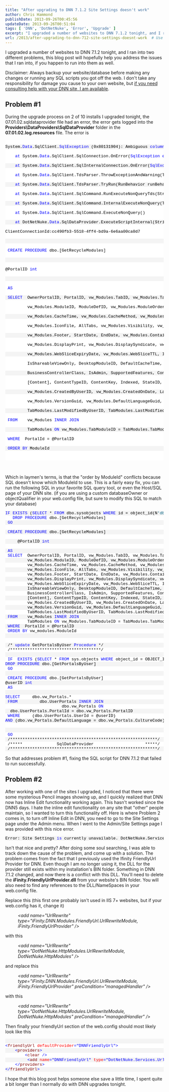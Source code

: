 ```yaml
---
title: "After upgrading to DNN 7.1.2 Site Settings doesn't work"
author: Chris Hammond
publishDate: 2013-09-26T00:45:56
updateDate: 2013-09-26T00:51:04
tags: [ 'DNN', 'DotNetNuke', 'Error', 'Upgrade' ]
excerpt: "I upgraded a number of websites to DNN 7.1.2 tonight, and I ran into two different problems, this blog post will hopefully help you address the issues that I ran into, if you happen to run into them as well. Disclaimer: Always backup your website/database before making any changes or running any SQL scripts you got off the web. I don't take any responsibility for damage you cause to your own website, but if you need consulting help with your DNN site, I am available. "
url: /2013/after-upgrading-to-dnn-712-site-settings-doesnt-work  # Use the generated URL with year
---
```

<p>I upgraded a number of websites to DNN 7.1.2 tonight, and I ran into two different problems, this blog post will hopefully help you address the issues that I ran into, if you happen to run into them as well.</p> <p>Disclaimer: Always backup your website/database before making any changes or running any SQL scripts you got off the web. I don't take any responsibility for damage you cause to your own website, but <a href="https://www.christoc.com/Contact" target="_blank">if you need consulting help with your DNN site, I am available</a>.</p> <h2>Problem #1</h2> <p>During the upgrade process on 2 of 10 installs I upgraded tonight, the 07.01.02.sqldataprovider file had an error, the error gets logged into the <strong>Providers\DataProviders\SqlDataProvider</strong> folder in the <strong>07.01.02.log.resources</strong> file. The error is </p> <pre class="csharpcode"><style type="text/css">.csharpcode, .csharpcode pre { 	font-size: small; 	color: black; 	font-family: consolas, "Courier New", courier, monospace; 	background-color: #ffffff; 	/*white-space: pre;*/ } .csharpcode pre { margin: 0em; } .csharpcode .rem { color: #008000; } .csharpcode .kwrd { color: #0000ff; } .csharpcode .str { color: #006080; } .csharpcode .op { color: #0000c0; } .csharpcode .preproc { color: #cc6633; } .csharpcode .asp { background-color: #ffff00; } .csharpcode .html { color: #800000; } .csharpcode .attr { color: #ff0000; } .csharpcode .alt  { 	background-color: #f4f4f4; 	width: 100%; 	margin: 0em; } .csharpcode .lnum { color: #606060; } </style><div class="csharpcode"> <pre class="alt">System.<span class="kwrd">Data</span>.SqlClient.<span class="kwrd">SqlException</span> (0x80131904): Ambiguous <span class="kwrd">column</span> name <span class="str">'ModuleId'</span>.</pre> <pre>    <span class="kwrd">at</span> System.<span class="kwrd">Data</span>.SqlClient.SqlConnection.OnError(<span class="kwrd">SqlException</span> <span class="kwrd">exception</span>, <span class="kwrd">Boolean</span> breakConnection, <span class="kwrd">Action</span>`1 wrapCloseInAction)</pre> <pre class="alt">    <span class="kwrd">at</span> System.<span class="kwrd">Data</span>.SqlClient.SqlInternalConnection.OnError(<span class="kwrd">SqlException</span> <span class="kwrd">exception</span>, <span class="kwrd">Boolean</span> breakConnection, <span class="kwrd">Action</span>`1 wrapCloseInAction)</pre> <pre>    <span class="kwrd">at</span> System.<span class="kwrd">Data</span>.SqlClient.TdsParser.ThrowExceptionAndWarning(TdsParserStateObject stateObj, <span class="kwrd">Boolean</span> callerHasConnectionLock, <span class="kwrd">Boolean</span> asyncClose)</pre> <pre class="alt">    <span class="kwrd">at</span> System.<span class="kwrd">Data</span>.SqlClient.TdsParser.TryRun(RunBehavior runBehavior, SqlCommand cmdHandler, SqlDataReader dataStream, BulkCopySimpleResultSet bulkCopyHandler, TdsParserStateObject stateObj, <span class="kwrd">Boolean</span>&amp; dataReady)</pre> <pre>    <span class="kwrd">at</span> System.<span class="kwrd">Data</span>.SqlClient.SqlCommand.RunExecuteNonQueryTds(String methodName, <span class="kwrd">Boolean</span> async, Int32 timeout)</pre> <pre class="alt">    <span class="kwrd">at</span> System.<span class="kwrd">Data</span>.SqlClient.SqlCommand.InternalExecuteNonQuery(TaskCompletionSource`1 <span class="kwrd">completion</span>, String methodName, <span class="kwrd">Boolean</span> sendToPipe, Int32 timeout, <span class="kwrd">Boolean</span> asyncWrite)</pre> <pre>    <span class="kwrd">at</span> System.<span class="kwrd">Data</span>.SqlClient.SqlCommand.ExecuteNonQuery()</pre> <pre class="alt">    <span class="kwrd">at</span> DotNetNuke.<span class="kwrd">Data</span>.SqlDataProvider.ExecuteScriptInternal(String connectionString, String script)</pre> <pre>ClientConnectionId:cc490fb3-5518-4ff4-bd9a-6e6aa00ca0d7</pre> <pre class="alt">&nbsp;</pre> <pre> <span class="kwrd">CREATE</span> <span class="kwrd">PROCEDURE</span> dbo.[GetRecycleModules]</pre> <pre class="alt">&nbsp;</pre> <pre>@PortalID <span class="kwrd">int</span></pre> <pre class="alt">&nbsp;</pre> <pre> <span class="kwrd">AS</span></pre> <pre class="alt"> <span class="kwrd">SELECT</span>  OwnerPortalID, PortalID, vw_Modules.TabID, vw_Modules.TabModuleID, </pre> <pre>         vw_Modules.ModuleID, ModuleDefID, vw_Modules.ModuleOrder, vw_Modules.PaneName, vw_Modules.ModuleTitle, </pre> <pre class="alt">         vw_Modules.CacheTime, vw_Modules.CacheMethod, vw_Modules.Alignment, vw_Modules.Color, vw_Modules.Border, </pre> <pre>         vw_Modules.IconFile, AllTabs, vw_Modules.Visibility, vw_Modules.IsDeleted, vw_Modules.Header, </pre> <pre class="alt">         vw_Modules.Footer, StartDate, EndDate, vw_Modules.ContainerSrc, vw_Modules.DisplayTitle, </pre> <pre>         vw_Modules.DisplayPrint, vw_Modules.DisplaySyndicate, vw_Modules.IsWebSlice, vw_Modules.WebSliceTitle, </pre> <pre class="alt">         vw_Modules.WebSliceExpiryDate, vw_Modules.WebSliceTTL, InheritViewPermissions, IsShareable, </pre> <pre>         IsShareableViewOnly, DesktopModuleID, DefaultCacheTime, ModuleControlID, </pre> <pre class="alt">         BusinessControllerClass, IsAdmin, SupportedFeatures, ContentItemID, </pre> <pre>         [Content], ContentTypeID, ContentKey, Indexed, StateID, </pre> <pre class="alt">         vw_Modules.CreatedByUserID, vw_Modules.CreatedOnDate, LastContentModifiedOnDate, vw_Modules.UniqueId, </pre> <pre>         vw_Modules.VersionGuid, vw_Modules.DefaultLanguageGuid, vw_Modules.LocalizedVersionGuid, vw_Modules.CultureCode, </pre> <pre class="alt">         TabModules.LastModifiedByUserID, TabModules.LastModifiedOnDate</pre> <pre> <span class="kwrd">FROM</span>    vw_Modules <span class="kwrd">INNER</span> <span class="kwrd">JOIN</span></pre> <pre class="alt">         TabModules <span class="kwrd">ON</span> vw_Modules.TabModuleID = TabModules.TabModuleID</pre> <pre> <span class="kwrd">WHERE</span>  PortalId = @PortalID</pre> <pre class="alt"> <span class="kwrd">ORDER</span> <span class="kwrd">BY</span> ModuleId</pre> </div> <style type="text/css">     .csharpcode, .csharpcode pre     {     font-size: small;     color: black;     font-family: consolas, "Courier New", courier, monospace;     background-color: #ffffff;     /*white-space: pre;*/     }     .csharpcode pre { margin: 0em; }     .csharpcode .rem { color: #008000; }     .csharpcode .kwrd { color: #0000ff; }     .csharpcode .str { color: #006080; }     .csharpcode .op { color: #0000c0; }     .csharpcode .preproc { color: #cc6633; }     .csharpcode .asp { background-color: #ffff00; }     .csharpcode .html { color: #800000; }     .csharpcode .attr { color: #ff0000; }     .csharpcode .alt     {     background-color: #f4f4f4;     width: 100%;     margin: 0em;     }     .csharpcode .lnum { color: #606060; } </style> </pre> <p>&nbsp;</p> <p>Which in laymen's terms, is that the "order by ModuleId" conflicts because SQL doesn't know which ModuleId to use. This is a fairly easy fix, you can run the following SQL in your favorite SQL query tool, or even the Host/SQL page of your DNN site. (if you are using a custom databaseOwner or objectQualifier in your web.config file, but sure to modify this SQL to match your database)</p> <div class="csharpcode"> <pre class="alt"><span class="kwrd">IF</span> <span class="kwrd">EXISTS</span> (<span class="kwrd">SELECT</span> * <span class="kwrd">FROM</span> dbo.sysobjects <span class="kwrd">WHERE</span> id = object_id(N<span class="str">'dbo.[GetRecycleModules]'</span>) <span class="kwrd">AND</span> OBJECTPROPERTY(id, N<span class="str">'IsPROCEDURE'</span>) = 1)</pre> <pre>   <span class="kwrd">DROP</span> <span class="kwrd">PROCEDURE</span> dbo.[GetRecycleModules]</pre> <pre class="alt"> <span class="kwrd">GO</span></pre> <pre>&nbsp;</pre> <pre class="alt"> <span class="kwrd">CREATE</span> <span class="kwrd">PROCEDURE</span> dbo.[GetRecycleModules]</pre> <pre>&nbsp;</pre> <pre class="alt">     @PortalID <span class="kwrd">int</span></pre> <pre>     </pre> <pre class="alt"> <span class="kwrd">AS</span></pre> <pre> <span class="kwrd">SELECT</span>  OwnerPortalID, PortalID, vw_Modules.TabID, vw_Modules.TabModuleID, </pre> <pre class="alt">         vw_Modules.ModuleID, ModuleDefID, vw_Modules.ModuleOrder, vw_Modules.PaneName, vw_Modules.ModuleTitle, </pre> <pre>         vw_Modules.CacheTime, vw_Modules.CacheMethod, vw_Modules.Alignment, vw_Modules.Color, vw_Modules.Border, </pre> <pre class="alt">         vw_Modules.IconFile, AllTabs, vw_Modules.Visibility, vw_Modules.IsDeleted, vw_Modules.Header, </pre> <pre>         vw_Modules.Footer, StartDate, EndDate, vw_Modules.ContainerSrc, vw_Modules.DisplayTitle, </pre> <pre class="alt">         vw_Modules.DisplayPrint, vw_Modules.DisplaySyndicate, vw_Modules.IsWebSlice, vw_Modules.WebSliceTitle, </pre> <pre>         vw_Modules.WebSliceExpiryDate, vw_Modules.WebSliceTTL, InheritViewPermissions, IsShareable, </pre> <pre class="alt">         IsShareableViewOnly, DesktopModuleID, DefaultCacheTime, ModuleControlID, </pre> <pre>         BusinessControllerClass, IsAdmin, SupportedFeatures, ContentItemID, </pre> <pre class="alt">         [Content], ContentTypeID, ContentKey, Indexed, StateID, </pre> <pre>         vw_Modules.CreatedByUserID, vw_Modules.CreatedOnDate, LastContentModifiedOnDate, vw_Modules.UniqueId, </pre> <pre class="alt">         vw_Modules.VersionGuid, vw_Modules.DefaultLanguageGuid, vw_Modules.LocalizedVersionGuid, vw_Modules.CultureCode, </pre> <pre>         TabModules.LastModifiedByUserID, TabModules.LastModifiedOnDate</pre> <pre class="alt"> <span class="kwrd">FROM</span>    vw_Modules <span class="kwrd">INNER</span> <span class="kwrd">JOIN</span></pre> <pre>         TabModules <span class="kwrd">ON</span> vw_Modules.TabModuleID = TabModules.TabModuleID</pre> <pre class="alt"> <span class="kwrd">WHERE</span>  PortalId = @PortalID</pre> <pre> <span class="kwrd">ORDER</span> <span class="kwrd">BY</span> vw_modules.ModuleId</pre> <pre class="alt">&nbsp;</pre> <pre>&nbsp;</pre> <pre class="alt"> /* <span class="kwrd">update</span> GetPortalsByUser <span class="kwrd">Procedure</span> */</pre> <pre> /*************************************/</pre> <pre class="alt">&nbsp;</pre> <pre> <span class="kwrd">IF</span>  <span class="kwrd">EXISTS</span> (<span class="kwrd">SELECT</span> * <span class="kwrd">FROM</span> sys.objects <span class="kwrd">WHERE</span> object_id = OBJECT_ID(N<span class="str">'dbo.[GetPortalsByUser]'</span>) <span class="kwrd">AND</span> type <span class="kwrd">in</span> (N<span class="str">'P'</span>, N<span class="str">'PC'</span>))</pre> <pre class="alt"><span class="kwrd">DROP</span> <span class="kwrd">PROCEDURE</span> dbo.[GetPortalsByUser]</pre> <pre> <span class="kwrd">GO</span></pre> <pre class="alt">&nbsp;</pre> <pre> <span class="kwrd">CREATE</span> <span class="kwrd">PROCEDURE</span> dbo.[GetPortalsByUser]</pre> <pre class="alt">@userID <span class="kwrd">int</span> </pre> <pre> <span class="kwrd">AS</span></pre> <pre class="alt">&nbsp;</pre> <pre><span class="kwrd">SELECT</span>     dbo.vw_Portals.*</pre> <pre class="alt"> <span class="kwrd">FROM</span>         dbo.UserPortals <span class="kwrd">INNER</span> <span class="kwrd">JOIN</span></pre> <pre>                       dbo.vw_Portals <span class="kwrd">ON</span> </pre> <pre class="alt">  dbo.UserPortals.PortalId = dbo.vw_Portals.PortalID</pre> <pre> <span class="kwrd">WHERE</span>     (dbo.UserPortals.UserId = @userID)</pre> <pre class="alt"><span class="kwrd">AND</span> (dbo.vw_Portals.DefaultLanguage = dbo.vw_Portals.CultureCode)</pre> <pre>&nbsp;</pre> <pre class="alt">&nbsp;</pre> <pre> <span class="kwrd">GO</span></pre> <pre class="alt"> /************************************************************/</pre> <pre> /*****              SqlDataProvider                     *****/</pre> <pre class="alt"> /************************************************************/</pre> </div> <style type="text/css">     .csharpcode, .csharpcode pre { font-size: small; color: black; font-family: consolas, "Courier New", courier, monospace; background-color: #ffffff; /*white-space: pre;*/ } .csharpcode pre { margin: 0em; } .csharpcode .rem { color: #008000; } .csharpcode .kwrd { color: #0000ff; } .csharpcode .str { color: #006080; } .csharpcode .op { color: #0000c0; } .csharpcode .preproc { color: #cc6633; } .csharpcode .asp { background-color: #ffff00; } .csharpcode .html { color: #800000; } .csharpcode .attr { color: #ff0000; } .csharpcode .alt { background-color: #f4f4f4; width: 100%; margin: 0em; } .csharpcode .lnum { color: #606060; } </style> <p>So that addresses problem #1, fixing the SQL script for DNN 7.1.2 that failed to run successfully.</p> <h2>Problem #2</h2> <p>After working with one of the sites I upgraded, I noticed that there were some mysterious Pencil images showing up, and I quickly realized that DNN now has Inline Edit functionality working again. This hasn't worked since the DNN5 days. I hate the inline edit functionality on any site that "other" people maintain, so I wanted to turn this functionality off. Here is where Problem 2 comes in, to turn off Inline Edit in DNN, you need to go to the Site Settings page under the Admin menu. When I went to the Admin/Site Settings page I was provided with this nice error.</p> <div class="csharpcode"> <pre class="alt">Error: Site Settings <span class="kwrd">is</span> currently unavailable. DotNetNuke.Services.Exceptions.ModuleLoadException: c:\SOMEPATHHERE\wwwroot\DesktopModules\<span class="kwrd">Admin</span>\Portals\SiteSettings.ascx.cs(594): error CS1502: The best overloaded method <span class="kwrd">match</span> <span class="kwrd">for</span> <span class="str">'FriendlyUrlSettings.FriendlyUrlSettings(DotNetNuke.Framework.Providers.Provider)'</span> has <span class="kwrd">some</span> invalid arguments ---&gt; System.Web.HttpCompileException: c:\SOMEPATHHERE\wwwroot\DesktopModules\<span class="kwrd">Admin</span>\Portals\SiteSettings.ascx.cs(594): error CS1502: The best overloaded method <span class="kwrd">match</span> <span class="kwrd">for</span> <span class="str">'FriendlyUrlSettings.FriendlyUrlSettings(DotNetNuke.Framework.Providers.Provider)'</span> has <span class="kwrd">some</span> invalid arguments <span class="kwrd">at</span> System.Web.Compilation.BuildManager.CompileWebFile(VirtualPath virtualPath) <span class="kwrd">at</span> System.Web.Compilation.BuildManager.GetVPathBuildResultInternal(VirtualPath virtualPath, <span class="kwrd">Boolean</span> noBuild, <span class="kwrd">Boolean</span> allowCrossApp, <span class="kwrd">Boolean</span> allowBuildInPrecompile, <span class="kwrd">Boolean</span> throwIfNotFound, <span class="kwrd">Boolean</span> ensureIsUpToDate) <span class="kwrd">at</span> System.Web.Compilation.BuildManager.GetVPathBuildResultWithNoAssert(HttpContext context, VirtualPath virtualPath, <span class="kwrd">Boolean</span> noBuild, <span class="kwrd">Boolean</span> allowCrossApp, <span class="kwrd">Boolean</span> allowBuildInPrecompile, <span class="kwrd">Boolean</span> throwIfNotFound, <span class="kwrd">Boolean</span> ensureIsUpToDate) <span class="kwrd">at</span> System.Web.Compilation.BuildManager.GetVPathBuildResult(HttpContext context, VirtualPath virtualPath, <span class="kwrd">Boolean</span> noBuild, <span class="kwrd">Boolean</span> allowCrossApp, <span class="kwrd">Boolean</span> allowBuildInPrecompile, <span class="kwrd">Boolean</span> ensureIsUpToDate) <span class="kwrd">at</span> System.Web.UI.TemplateControl.LoadControl(VirtualPath virtualPath) <span class="kwrd">at</span> DotNetNuke.UI.ControlUtilities.LoadControl[T](TemplateControl containerControl, String ControlSrc) <span class="kwrd">at</span> DotNetNuke.UI.Modules.WebFormsModuleControlFactory.CreateModuleControl(TemplateControl containerControl, ModuleInfo moduleConfiguration) <span class="kwrd">at</span> DotNetNuke.UI.Modules.ModuleControlFactory.LoadModuleControl(TemplateControl containerControl, ModuleInfo moduleConfiguration) <span class="kwrd">at</span> DotNetNuke.UI.Modules.ModuleHost.LoadModuleControl() --- <span class="kwrd">End</span> <span class="kwrd">of</span> <span class="kwrd">inner</span> <span class="kwrd">exception</span> stack trace ---</pre> </div> <style type="text/css">     .csharpcode, .csharpcode pre { font-size: small; color: black; font-family: consolas, "Courier New", courier, monospace; background-color: #ffffff; /*white-space: pre;*/ } .csharpcode pre { margin: 0em; } .csharpcode .rem { color: #008000; } .csharpcode .kwrd { color: #0000ff; } .csharpcode .str { color: #006080; } .csharpcode .op { color: #0000c0; } .csharpcode .preproc { color: #cc6633; } .csharpcode .asp { background-color: #ffff00; } .csharpcode .html { color: #800000; } .csharpcode .attr { color: #ff0000; } .csharpcode .alt { background-color: #f4f4f4; width: 100%; margin: 0em; } .csharpcode .lnum { color: #606060; } </style> <p>Isn't that nice and pretty? After doing some soul searching, I was able to track down the cause of the problem, and come up with a solution. The problem comes from the fact that I previously used the Ifinity FriendlyUrl Provider for DNN. Even though I am no longer using it, the DLL for the provider still exists within my installation's BIN folder. Something in DNN 7.1.2 changed, and now there is a conflict with this DLL. You'll need to delete the <strong>iFinity.FriendlyUrlProvider.dll</strong> from your website's BIN folder. You will also need to find any references to the DLL/NameSpaces in your web.config file. </p> <p>Replace this (this first one probably isn't used in IIS 7+ websites, but if your web.config has it, change it)</p> <p style="margin-left: 40px;"><em>&lt;add name="UrlRewrite" type="iFinity.DNN.Modules.FriendlyUrl.UrlRewriteModule, iFinity.FriendlyUrlProvider" /&gt;</em></p> <p>with this</p> <p style="margin-left: 40px;"><em>&lt;add name="UrlRewrite" type="DotNetNuke.HttpModules.UrlRewriteModule, DotNetNuke.HttpModules" /&gt;</em></p> <p>and replace this</p> <p style="margin-left: 40px;"><em>&lt;add name="UrlRewrite" type="iFinity.DNN.Modules.FriendlyUrl.UrlRewriteModule, iFinity.FriendlyUrlProvider" preCondition="managedHandler" /&gt;</em></p> <em></em> <p>with this</p> <p style="margin-left: 40px;"><em>&lt;add name="UrlRewrite" type="DotNetNuke.HttpModules.UrlRewriteModule, DotNetNuke.HttpModules" preCondition="managedHandler" /&gt;</em></p> <p>Then finally your friendlyUrl section of the web.config should most likely look like this</p> <div class="csharpcode"> <pre class="alt">&nbsp;</pre> <pre><span class="kwrd">&lt;</span><span class="html">friendlyUrl</span> <span class="attr">defaultProvider</span><span class="kwrd">="DNNFriendlyUrl"</span><span class="kwrd">&gt;</span></pre> <pre class="alt">    <span class="kwrd">&lt;</span><span class="html">providers</span><span class="kwrd">&gt;</span></pre> <pre>        <span class="kwrd">&lt;</span><span class="html">clear</span> <span class="kwrd">/&gt;</span></pre> <pre class="alt">         <span class="kwrd">&lt;</span><span class="html">add</span> <span class="attr">name</span><span class="kwrd">="DNNFriendlyUrl"</span> <span class="attr">type</span><span class="kwrd">="DotNetNuke.Services.Url.FriendlyUrl.DNNFriendlyUrlProvider, DotNetNuke.HttpModules"</span> <span class="attr">includePageName</span><span class="kwrd">="true"</span> <span class="attr">regexMatch</span><span class="kwrd">="[^a-zA-Z0-9 _-]"</span> <span class="attr">urlFormat</span><span class="kwrd">="Advanced"</span> <span class="kwrd">/&gt;</span></pre> <pre>    <span class="kwrd">&lt;/</span><span class="html">providers</span><span class="kwrd">&gt;</span></pre> <pre class="alt"><span class="kwrd">&lt;/</span><span class="html">friendlyUrl</span><span class="kwrd">&gt;</span></pre> </div> <style type="text/css">     .csharpcode, .csharpcode pre { font-size: small; color: black; font-family: consolas, "Courier New", courier, monospace; background-color: #ffffff; /*white-space: pre;*/ } .csharpcode pre { margin: 0em; } .csharpcode .rem { color: #008000; } .csharpcode .kwrd { color: #0000ff; } .csharpcode .str { color: #006080; } .csharpcode .op { color: #0000c0; } .csharpcode .preproc { color: #cc6633; } .csharpcode .asp { background-color: #ffff00; } .csharpcode .html { color: #800000; } .csharpcode .attr { color: #ff0000; } .csharpcode .alt { background-color: #f4f4f4; width: 100%; margin: 0em; } .csharpcode .lnum { color: #606060; } </style> <p>I hope that this blog post helps someone else save a little time, I spent quite a bit longer than I normally do with DNN upgrades tonight. </p>
